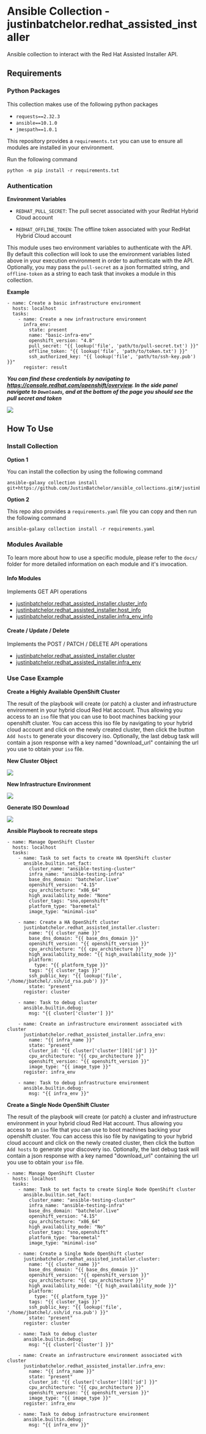 # Ansible Collection - justinbatchelor.redhat_assisted_installer

Ansible collection to interact with the Red Hat Assisted Installer API. 

## Requirements

### Python Packages

This collection makes use of the following python packages

- `requests==2.32.3`
- `ansible==10.1.0`
- `jmespath==1.0.1`

This repository provides a `requirements.txt` you can use to ensure all modules are installed in your environment. 

Run the following command 

    python -m pip install -r requirements.txt

### Authentication

**Environment Variables**

- `REDHAT_PULL_SECRET`: The pull secret associated with your RedHat Hybrid Cloud account

- `REDHAT_OFFLINE_TOKEN`: The offline token associated with your RedHat Hybrid Cloud account

This module uses two environment variables to authenticate with the API. By default this collection will look to use the environment variables listed above in your execution environment in order to authenticate with the API. Optionally, you may pass the `pull-secret` as a json formatted string, and `offline-token` as a string to each task that invokes a module in this collection. 

**Example**

```
- name: Create a basic infrastructure environment
  hosts: localhost
  tasks:
    - name: Create a new infrastructure environment
      infra_env:
        state: present
        name: "basic-infra-env"
        openshift_version: "4.8"
        pull_secret: "{{ lookup('file', 'path/to/pull-secret.txt') }}"
        offline_token: "{{ lookup('file', 'path/to/token.txt') }}"
        ssh_authorized_key: "{{ lookup('file', 'path/to/ssh-key.pub') }}"
      register: result
```


**_You can find these credentials by navigating to https://console.redhat.com/openshift/overview. In the side panel navigate to `Downloads`, and at the bottom of the page you should see the pull secret and token_**

![](https://raw.githubusercontent.com/JustinBatchelor/red-hat-assisted-installer/c33b2eb3570ab498e85944035e71156ee192a816/docs/downloads_console.png)


## How To Use

### Install Collection

**Option 1**

You can install the collection by using the following command 

    ansible-galaxy collection install git+https://github.com/JustinBatchelor/ansible_collections.git#/justinbatchelor/redhat_assisted_installer

**Option 2**

This repo also provides a `requirements.yaml` file you can copy and then run the following command
        
    ansible-galaxy collection install -r requirements.yaml


### Modules Available

To learn more about how to use a specific module, please refer to the `docs/` folder for more detailed information on each module and it's invocation.

#### Info Modules

Implements GET API operations

- [justinbatchelor.redhat_assisted_installer.cluster_info](docs/cluster_info.md)
- [justinbatchelor.redhat_assisted_installer.host_info](docs/host_info.md)
- [justinbatchelor.redhat_assisted_installer.infra_env_info](docs/infra_env_info.md)

#### Create / Update / Delete

Implements the POST / PATCH / DELETE API operations

- [justinbatchelor.redhat_assisted_installer.cluster](docs/cluster.md)
- [justinbatchelor.redhat_assisted_installer.infra_env](docs/infra_env.md)


### Use Case Example 

**Create a Highly Available OpenShift Cluster**

The result of the playbook will create (or patch) a cluster and infrastructure environment in your hybrid cloud Red Hat account. Thus allowing you access to an `iso` file that you can use to boot machines backing your openshift cluster. You can access this iso file by navigating to your hybrid cloud account and click on the newly created cluster, then click the button `Add hosts` to generate your discovery iso. Optionally, the last debug task will contain a json response with a key named "download_url" containing the url you use to obtain your `iso` file.


**New Cluster Object**

![](docs/pics/new-cluster.png)

**New Infrastructure Environment**

![](docs/pics/add-host.png)


**Generate ISO Download**

![](docs/pics/generate-iso.png)

**Ansible Playbook to recreate steps**

```
- name: Manage OpenShift Cluster
  hosts: localhost
  tasks:
    - name: Task to set facts to create HA OpenShift cluster
      ansible.builtin.set_fact:
        cluster_name: "ansible-testing-cluster"
        infra_name: "ansible-testing-infra"
        base_dns_domain: "batchelor.live"
        openshift_version: "4.15"
        cpu_architecture: "x86_64"
        high_availability_mode: "None"
        cluster_tags: "sno,openshift"
        platform_type: "baremetal"
        image_type: "minimal-iso"

    - name: Create a HA OpenShift cluster
      justinbatchelor.redhat_assisted_installer.cluster:
        name: "{{ cluster_name }}"
        base_dns_domain: "{{ base_dns_domain }}"
        openshift_version: "{{ openshift_version }}"
        cpu_architecture: "{{ cpu_architecture }}"
        high_availability_mode: "{{ high_availability_mode }}"
        platform:
          type: "{{ platform_type }}"
        tags: "{{ cluster_tags }}"
        ssh_public_key: "{{ lookup('file', '/home/jbatchel/.ssh/id_rsa.pub') }}"
        state: "present"
      register: cluster

    - name: Task to debug cluster
      ansible.builtin.debug:
        msg: "{{ cluster['cluster'] }}"

    - name: Create an infrastructure environment associated with cluster
      justinbatchelor.redhat_assisted_installer.infra_env:
        name: "{{ infra_name }}"
        state: "present"
        cluster_id: "{{ cluster['cluster'][0]['id'] }}"
        cpu_architecture: "{{ cpu_architecture }}"
        openshift_version: "{{ openshift_version }}"
        image_type: "{{ image_type }}"
      register: infra_env

    - name: Task to debug infrastructure environment
      ansible.builtin.debug:
        msg: "{{ infra_env }}"
```

**Create a Single Node OpenShift Cluster**

The result of the playbook will create (or patch) a cluster and infrastructure environment in your hybrid cloud Red Hat account. Thus allowing you access to an `iso` file that you can use to boot machines backing your openshift cluster. You can access this iso file by navigating to your hybrid cloud account and click on the newly created cluster, then click the button `Add hosts` to generate your discovery iso. Optionally, the last debug task will contain a json response with a key named "download_url" containing the url you use to obtain your `iso` file.

```
- name: Manage OpenShift Cluster
  hosts: localhost
  tasks:
    - name: Task to set facts to create Single Node OpenShift cluster
      ansible.builtin.set_fact:
        cluster_name: "ansible-testing-cluster"
        infra_name: "ansible-testing-infra"
        base_dns_domain: "batchelor.live"
        openshift_version: "4.15"
        cpu_architecture: "x86_64"
        high_availability_mode: "No"
        cluster_tags: "sno,openshift"
        platform_type: "baremetal"
        image_type: "minimal-iso"

    - name: Create a Single Node OpenShift cluster
      justinbatchelor.redhat_assisted_installer.cluster:
        name: "{{ cluster_name }}"
        base_dns_domain: "{{ base_dns_domain }}"
        openshift_version: "{{ openshift_version }}"
        cpu_architecture: "{{ cpu_architecture }}"
        high_availability_mode: "{{ high_availability_mode }}"
        platform:
          type: "{{ platform_type }}"
        tags: "{{ cluster_tags }}"
        ssh_public_key: "{{ lookup('file', '/home/jbatchel/.ssh/id_rsa.pub') }}"
        state: "present"
      register: cluster

    - name: Task to debug cluster
      ansible.builtin.debug:
        msg: "{{ cluster['cluster'] }}"

    - name: Create an infrastructure environment associated with cluster
      justinbatchelor.redhat_assisted_installer.infra_env:
        name: "{{ infra_name }}"
        state: "present"
        cluster_id: "{{ cluster['cluster'][0]['id'] }}"
        cpu_architecture: "{{ cpu_architecture }}"
        openshift_version: "{{ openshift_version }}"
        image_type: "{{ image_type }}"
      register: infra_env

    - name: Task to debug infrastructure environment
      ansible.builtin.debug:
        msg: "{{ infra_env }}"
```